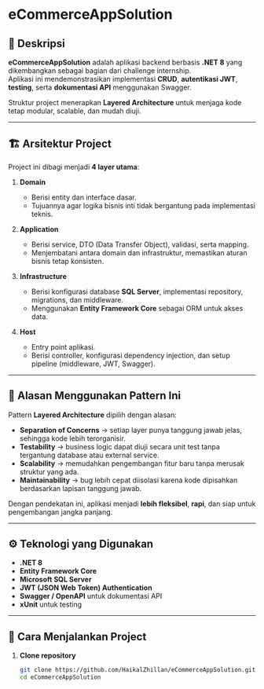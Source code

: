 # eCommerceAppSolution

## 📌 Deskripsi

**eCommerceAppSolution** adalah aplikasi backend berbasis **.NET 8** yang dikembangkan sebagai bagian dari challenge internship.  
Aplikasi ini mendemonstrasikan implementasi **CRUD**, **autentikasi JWT**, **testing**, serta **dokumentasi API** menggunakan Swagger.  

Struktur project menerapkan **Layered Architecture** untuk menjaga kode tetap modular, scalable, dan mudah diuji.  

---

## 🏗️ Arsitektur Project

Project ini dibagi menjadi **4 layer utama**:

1. **Domain**  
   - Berisi entity dan interface dasar.  
   - Tujuannya agar logika bisnis inti tidak bergantung pada implementasi teknis.  

2. **Application**  
   - Berisi service, DTO (Data Transfer Object), validasi, serta mapping.  
   - Menjembatani antara domain dan infrastruktur, memastikan aturan bisnis tetap konsisten.  

3. **Infrastructure**  
   - Berisi konfigurasi database **SQL Server**, implementasi repository, migrations, dan middleware.  
   - Menggunakan **Entity Framework Core** sebagai ORM untuk akses data.  

4. **Host**  
   - Entry point aplikasi.  
   - Berisi controller, konfigurasi dependency injection, dan setup pipeline (middleware, JWT, Swagger).  

---

## 🎯 Alasan Menggunakan Pattern Ini

Pattern **Layered Architecture** dipilih dengan alasan:

- **Separation of Concerns** → setiap layer punya tanggung jawab jelas, sehingga kode lebih terorganisir.  
- **Testability** → business logic dapat diuji secara unit test tanpa tergantung database atau external service.  
- **Scalability** → memudahkan pengembangan fitur baru tanpa merusak struktur yang ada.  
- **Maintainability** → bug lebih cepat diisolasi karena kode dipisahkan berdasarkan lapisan tanggung jawab.  

Dengan pendekatan ini, aplikasi menjadi **lebih fleksibel**, **rapi**, dan siap untuk pengembangan jangka panjang.  

---

## ⚙️ Teknologi yang Digunakan

- **.NET 8**  
- **Entity Framework Core**  
- **Microsoft SQL Server**  
- **JWT (JSON Web Token) Authentication**  
- **Swagger / OpenAPI** untuk dokumentasi API  
- **xUnit** untuk testing  

---

## 🚀 Cara Menjalankan Project

1. **Clone repository**
   ```bash
   git clone https://github.com/HaikalZhillan/eCommerceAppSolution.git
   cd eCommerceAppSolution
